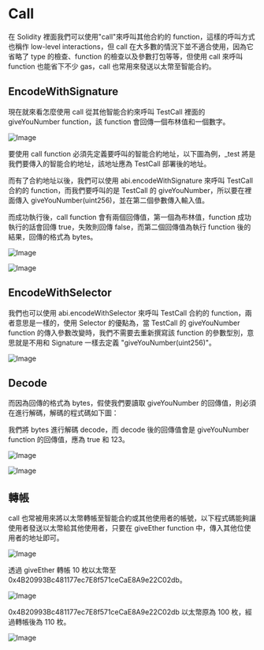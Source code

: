 # Call

在 Solidity 裡面我們可以使用"call"來呼叫其他合約的 function，這樣的呼叫方式也稱作 low-level interactions，但 call 在大多數的情況下並不適合使用，因為它省略了 type 的檢查、function 的檢查以及參數打包等等，但使用 call 來呼叫 function 也能省下不少 gas，call 也常用來發送以太幣至智能合約。

## EncodeWithSignature

現在就來看怎麼使用 call 從其他智能合約來呼叫 TestCall 裡面的 giveYouNumber function，該 function 會回傳一個布林值和一個數字。

![Image](https://i.imgur.com/XubFR1g.png)

要使用 call function 必須先定義要呼叫的智能合約地址，以下圖為例，\_test 將是我們要傳入的智能合約地址，該地址應為 TestCall 部署後的地址。

而有了合約地址以後，我們可以使用 abi.encodeWithSignature 來呼叫 TestCall 合約的 function，而我們要呼叫的是 TestCall 的 giveYouNumber，所以要在裡面傳入 giveYouNumber(uint256)，並在第二個參數傳入輸入值。

而成功執行後，call function 會有兩個回傳值，第一個為布林值，function 成功執行的話會回傳 true，失敗則回傳 false，而第二個回傳值為執行 function 後的結果，回傳的格式為 bytes。

![Image](https://i.imgur.com/yAV90df.png)

![Image](https://i.imgur.com/magr0dX.png)

## EncodeWithSelector

我們也可以使用 abi.encodeWithSelector 來呼叫 TestCall 合約的 function，兩者意思是一樣的，使用 Selector 的優點為，當 TestCall 的 giveYouNumber function 的傳入參數改變時，我們不需要去重新撰寫該 function 的參數型別，意思就是不用和 Signature 一樣去定義 "giveYouNumber(uint256)"。

![Image](https://i.imgur.com/MDI1shj.png)

## Decode

而因為回傳的格式為 bytes，假使我們要讀取 giveYouNumber 的回傳值，則必須在進行解碼，解碼的程式碼如下圖：

我們將 bytes 進行解碼 decode，而 decode 後的回傳值會是 giveYouNumber function 的回傳值，應為 true 和 123。

![Image](https://i.imgur.com/VmcHhld.png)

![Image](https://i.imgur.com/pbIgoSZ.png)

## 轉帳

call 也常被用來將以太幣轉帳至智能合約或其他使用者的帳號，以下程式碼能夠讓使用者發送以太幣給其他使用者，只要在 giveEther function 中，傳入其他位使用者的地址即可。

![Image](https://i.imgur.com/uWRBGrt.png)

透過 giveEther 轉帳 10 枚以太幣至 0x4B20993Bc481177ec7E8f571ceCaE8A9e22C02db。

![Image](https://i.imgur.com/Nxyx8sf.png)

0x4B20993Bc481177ec7E8f571ceCaE8A9e22C02db 以太幣原為 100 枚，經過轉帳後為 110 枚。

![Image](https://i.imgur.com/j6nZvCK.png)
